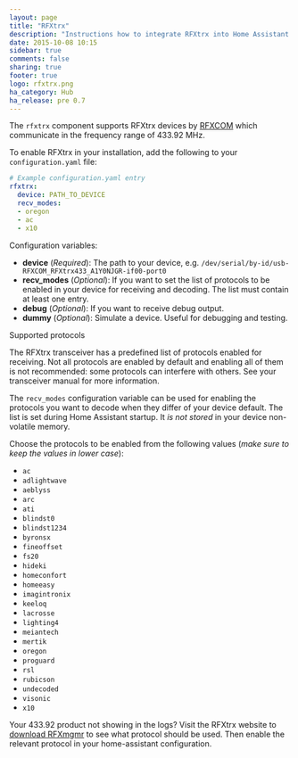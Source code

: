 ```yaml
---
layout: page
title: "RFXtrx"
description: "Instructions how to integrate RFXtrx into Home Assistant."
date: 2015-10-08 10:15
sidebar: true
comments: false
sharing: true
footer: true
logo: rfxtrx.png
ha_category: Hub
ha_release: pre 0.7
---
```


The `rfxtrx` component supports RFXtrx devices by [RFXCOM](http://www.rfxcom.com) which communicate in the frequency range of 433.92 MHz.

To enable RFXtrx in your installation, add the following to your `configuration.yaml` file:

```yaml
# Example configuration.yaml entry
rfxtrx:
  device: PATH_TO_DEVICE
  recv_modes:
  - oregon
  - ac
  - x10
```

Configuration variables:

- **device** (*Required*): The path to your device, e.g. `/dev/serial/by-id/usb-RFXCOM_RFXtrx433_A1Y0NJGR-if00-port0`
- **recv_modes** (*Optional*): If you want to set the list of protocols to be enabled in your device for receiving and decoding. The list must contain at least one entry.
- **debug** (*Optional*): If you want to receive debug output.
- **dummy** (*Optional*): Simulate a device. Useful for debugging and testing.

Supported protocols

The RFXtrx transceiver has a predefined list of protocols enabled for receiving. Not all protocols are enabled by default and enabling all of them is not recommended: some protocols can interfere with others. See your transceiver manual for more information.

The ``recv_modes`` configuration variable can be used for enabling the protocols you want to decode when they differ of your device default. The list is set during Home Assistant startup. It _is not stored_ in your device non-volatile memory.

Choose the protocols to be enabled from the following values (_make sure to keep the values in lower case_):
- `ac`
- `adlightwave`
- `aeblyss`
- `arc`
- `ati`
- `blindst0`
- `blindst1234`
- `byronsx`
- `fineoffset`
- `fs20`
- `hideki`
- `homeconfort`
- `homeeasy`
- `imagintronix`
- `keeloq`
- `lacrosse`
- `lighting4`
- `meiantech`
- `mertik`
- `oregon`
- `proguard`
- `rsl`
- `rubicson`
- `undecoded`
- `visonic`
- `x10`

Your 433.92 product not showing in the logs? Visit the RFXtrx website to [download RFXmgmr](http://www.rfxcom.com/epages/78165469.sf/en_GB/?ObjectPath=/Shops/78165469/Categories/Downloads) to see what protocol should be used. Then enable the relevant protocol in your home-assistant configuration.
